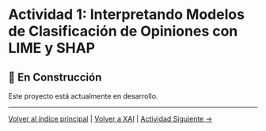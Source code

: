 # Actividad 1: Interpretando Modelos de Clasificación de Opiniones con LIME y SHAP

## 🚧 En Construcción

Este proyecto está actualmente en desarrollo.

---

[Volver al índice principal](../../README.md) | [Volver a XAI](../README.md) | [Actividad Siguiente →](../Actividad_2_LIME_Texto/README.md)
